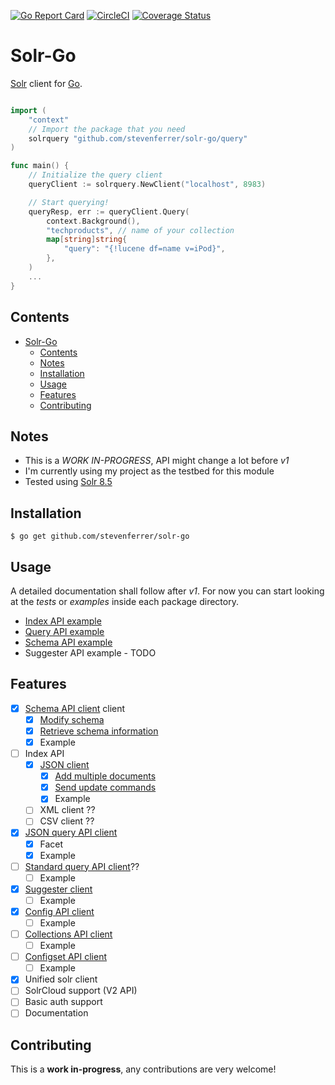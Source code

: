 [![Go Report Card](https://goreportcard.com/badge/github.com/stevenferrer/solr-go)](https://goreportcard.com/report/github.com/stevenferrer/solr-go)
[![CircleCI](https://circleci.com/gh/stevenferrer/solr-go.svg?style=shield)](https://circleci.com/gh/stevenferrer/solr-go)
[![Coverage Status](https://coveralls.io/repos/github/stevenferrer/solr-go/badge.svg?branch=master)](https://coveralls.io/github/stevenferrer/solr-go?branch=master)

# Solr-Go

[Solr](https://lucene.apache.org/solr/) client for [Go](http://go.dev/). 

```go

import (
    "context"
    // Import the package that you need
    solrquery "github.com/stevenferrer/solr-go/query"
)

func main() {
    // Initialize the query client
    queryClient := solrquery.NewClient("localhost", 8983)

    // Start querying!
    queryResp, err := queryClient.Query(
        context.Background(),
        "techproducts", // name of your collection
        map[string]string{
            "query": "{!lucene df=name v=iPod}",
        },
    )
    ...
}
```

## Contents

- [Solr-Go](#solr-go)
  - [Contents](#contents)
  - [Notes](#notes)
  - [Installation](#installation)
  - [Usage](#usage)
  - [Features](#features)
  - [Contributing](#contributing)

## Notes

* This is a *WORK IN-PROGRESS*, API might change a lot before *v1*
* I'm currently using my project as the testbed for this module
* Tested using [Solr 8.5](https://lucene.apache.org/solr/guide/8_5/)

## Installation

```console
$ go get github.com/stevenferrer/solr-go
```

## Usage

A detailed documentation shall follow after *v1*. For now you can start looking at the *tests* or *examples* inside each package directory.

* [Index API example](./index/examples/main.go)
* [Query API example](./query/example/main.go)
* [Schema API example](./schema/example/main.go)
* Suggester API example - TODO

## Features

- [x] [Schema API client](https://lucene.apache.org/solr/guide/8_5/schema-api.html) client
  - [x] [Modify schema](https://lucene.apache.org/solr/guide/8_5/schema-api.html#modify-the-schema)
  - [x] [Retrieve schema information](https://lucene.apache.org/solr/guide/8_5/schema-api.html#retrieve-schema-information)
  - [x] Example
- [ ] Index API
  - [x] [JSON client](https://lucene.apache.org/solr/guide/8_5/uploading-data-with-index-handlers.html)
    - [x] [Add multiple documents](https://lucene.apache.org/solr/guide/8_5/uploading-data-with-index-handlers.html#adding-multiple-json-documents)
    - [x] [Send update commands](https://lucene.apache.org/solr/guide/8_5/uploading-data-with-index-handlers.html#sending-json-update-commands) 
	- [x] Example
  - [ ] XML client ??
  - [ ] CSV client ??
- [x] [JSON query API client](https://lucene.apache.org/solr/guide/8_5/json-query-dsl.html)
  - [x] Facet
  - [x] Example
- [ ] [Standard query API client](https://lucene.apache.org/solr/guide/8_5/the-standard-query-parser.html#the-standard-query-parser)??
  - [ ] Example
- [x] [Suggester client](https://lucene.apache.org/solr/guide/8_5/suggester.html)
  - [ ] Example
- [x] [Config API client](https://lucene.apache.org/solr/guide/8_5/config-api.html)
  - [ ] Example
- [ ] [Collections API client](https://lucene.apache.org/solr/guide/8_5/collections-api.html)
  - [ ] Example
- [ ] [Configset API client](https://lucene.apache.org/solr/guide/8_5/configsets-api.html)
  - [ ] Example
- [x] Unified solr client
- [ ] SolrCloud support (V2 API)
- [ ] Basic auth support
- [ ] Documentation

## Contributing

This is a **work in-progress**, any contributions are very welcome!
